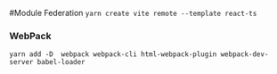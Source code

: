 #Module Federation
`yarn create vite remote --template react-ts`
### WebPack
`yarn add -D  webpack webpack-cli html-webpack-plugin webpack-dev-server babel-loader`